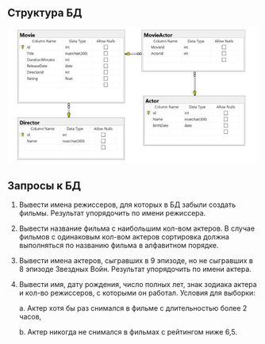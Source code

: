 ## Структура БД
![Screenshot](Diagramm.JPG)

## Запросы к БД

1. Вывести имена режиссеров, для которых в БД забыли создать фильмы.
Результат упорядочить по имени режиссера.

2. Вывести название фильма с наибольшим кол-вом актеров. В случае
фильмов с одинаковым кол-вом актеров сортировка должна выполняться
по названию фильма в алфавитном порядке.

3. Вывести имена актеров, сыгравших в 9 эпизоде, но не сыгравших в 8
эпизоде Звездных Войн. Результат упорядочить по имени актера.

4. Вывести имя, дату рождения, число полных лет, знак зодиака актера и
кол-во режиссеров, с которыми он работал. Условия для выборки:
   <p> a. Актер хотя бы раз снимался в фильме с длительностью более 2 часов,
   <p >b. Актер никогда не снимался в фильмах с рейтингом ниже 6,5.
